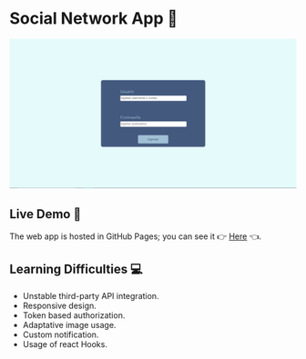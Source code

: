 # Social Network App 💅
![Desktop Screenshot](desktop-screenshot.png)

## Live Demo 🧬
The web app is hosted in GitHub Pages; you can see it 👉 [Here](https://nestornieto.github.io/pw/) 👈.

## Learning Difficulties 💻
* Unstable third-party API integration. 
* Responsive design.
* Token based authorization.
* Adaptative image usage.
* Custom notification.
* Usage of react Hooks.


